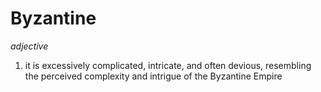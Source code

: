 # Byzantine

*adjective*

1. it is excessively complicated, intricate, and often devious, resembling the perceived complexity and intrigue of the Byzantine Empire

